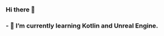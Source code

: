 ### Hi there 👋
### - 🌱 I’m currently learning Kotlin and Unreal Engine.

<!--
**koloramax/koloramax** is a ✨ _special_ ✨ repository because its `README.md` (this file) appears on your GitHub profile.

